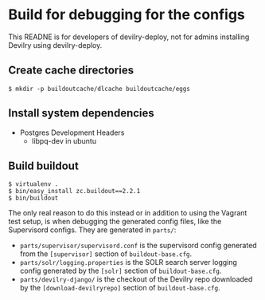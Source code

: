 # Build for debugging for the configs
This READNE is for developers of devilry-deploy, not for admins installing
Devilry using devilry-deploy.

## Create cache directories
 
    $ mkdir -p buildoutcache/dlcache buildoutcache/eggs

Install system dependencies
----------------------------

* Postgres Development Headers
    * libpq-dev in ubuntu

## Build buildout

    $ virtualenv .
    $ bin/easy_install zc.buildout==2.2.1
    $ bin/buildout


The only real reason to do this instead or in addition to using the Vagrant
test setup, is when debugging the generated config files, like the Supervisord
configs. They are generated in ``parts/``:

- ``parts/supervisor/supervisord.conf`` is the supervisord config generated
  from the ``[supervisor]`` section of ``buildout-base.cfg``.
- ``parts/solr/logging.properties`` is the SOLR search server logging config
  generated by the ``[solr]`` section of ``buildout-base.cfg``.
- ``parts/devilry-django/`` is the checkout of the Devilry repo downloaded by
  the ``[download-devilryrepo]`` section of ``buildout-base.cfg``.
